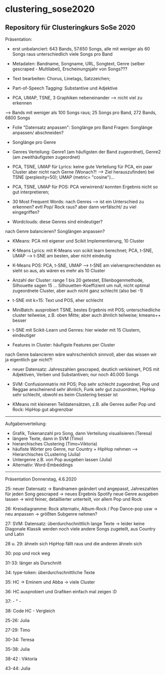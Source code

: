 # clustering_sose2020
Repository für Clusteringkurs SoSe 2020
-------------------------------------------------------------------------------------------------------------------------------
Präsentation:
- erst unbalanciert: 643 Bands, 57.650 Songs, alle mit weniger als 60 Songs raus unterschiedlich viele Songs pro Band 

- Metadaten: Bandname, Songname, URL, Songtext, Genre (selber gescraped - Multilabel), Erscheinungsjahr von Songs???

- Text bearbeiten: Chorus, Linetags, Satzzeichen;

- Part-of-Speech Tagging: Substantive und Adjektive 

- PCA, UMAP, TSNE, 3 Graphiken nebeneinander --> nicht viel zu erkennen

--> Bands mit weniger als 100 Songs raus; 25 Songs pro Band, 272 Bands, 6800 Songs

- Folie "Datensatz anpassen":  Songlänge pro Band Fragen: Songlänge anpassen/ abschneiden?

- Songlänge pro Genre

- Genres Verteilung: Genre1 (am häufigsten der Band zugeordnet), Genre2 (am zweithäufigsten zugeordnet) 


- PCA, TSNE, UMAP für Lyrics: keine gute Verteilung für PCA, ein paar Cluster aber nicht nach Gerne (Wonach?! --> Ziel herauszufinden) bei TSNE (perplexity=50); UMAP (metric= "cosine")...

- PCA, TSNE, UMAP für POS: PCA verwirrend/ konnten Ergebnis nicht so gut interpretieren;

- 30 Most Frequent Words: nach Genres --> ist ein Unterschied zu erkennen? evtl Pop/ Rock raus? aber dann verfälscht/ zu viel eingegriffen?

- Wordclouds: diese Genres sind eindeutiger?

nach Genre balancieren? Songlängen anpassen?

- KMeans: PCA mit eigener und Scikit Implementierung, 10 Cluster

- K-Means Lyrics: mit K-Means von scikit learn berechnet; PCA, t-SNE, UMAP --> t-SNE am besten, aber nicht eindeutig

- K-Means POS: PCA, t-SNE, UMAP --> t-SNE am vielversprechendsten
es sieht so aus, als wären es mehr als 10 Cluster

- Anzahl der Cluster: range 1 bis 20 getestet, Ellenbogenmethode, Silhouette sagen 15 ...  Silhouetten-Koeffizient um null, nicht optimal zugeordnete Cluster, aber auch nicht ganz schlecht (also bei -1)

- t-SNE mit k=15: Text und POS, eher schlecht

- MiniBatch: ausprobiert TSNE, bestes Ergebnis mit POS; unterschiedliche cluster teilweise, z.B. oben Mitte; aber auch ähnlich teilweise; kmeans++ besser

- t-SNE mit Scikit-Learn und Genres: hier wieder mit 15 Clustern, eindeutiger

- Features in Cluster: häufigste Features per Cluster

nach Genre balancieren wäre wahrscheinlich sinnvoll, aber das wissen wir ja eigentlich gar nicht?!

- neuer Datensatz: Jahreszahlen gescraped, deutlich verkleinert, POS mit Adjektiven, Verben und Substantiven; nur noch 40.000 Songs

- SVM: Confusionmatrix mit POS; Pop sehr schlecht zugeordnet, Pop und Reggae anscheinend sehr ähnlich, Funk sehr gut zuzuordnen, HipHop sehr schlecht, obwohl es beim Clustering besser ist

- KMeans mit kleineren Teildatensätzen, z.B. alle Genres außer Pop und Rock: HipHop gut abgrenzbar

-------------------------------------------------------------------------------------------------------------------------------
Aufgabenverteilung:

- Grafik, Tokenanzahl pro Song, dann Verteilung visualisieren.(Teresa)
- längere Texte, dann in SVM (Timo)
- hierarchisches Clustering (Timo+Viktoria)
- häufiste Wörter pro Genre, nur Country + HipHop nehmen --> Hierarchisches CLustering (Julia)
- Untergenre z.B. von Pop ausgeben lassen (Julia)
- Alternativ: Word-Embeddings 

--------------------------------------------------------------------------------------------------------------------------------
Präsentation Donnerstag, 4.6.2020

25: neuer Datensatz -> Bandnamen geändert und angepasst, Jahreszahlen für jeden Song gescraped -> neues Ergebnis
    Spotify neue Genre ausgeben lassen -> wird feiner, detaillierter unterteilt, vor allem Pop und Rock
    
26: Kreisdiagramme: Rock alternativ, Album-Rock / Pop Dance-pop usw -> neu anpassen -> größten Subgenre nehmen?

27: SVM: Datensatz: überdurchschnittlich lange Texte -> leider keine Diagonale 
    Klassik werden noch viele andere Songs zugeteilt, aus Country und Latin 
    
28 u. 29: ähneln sich HipHop fällt raus und die anderen ähneln sich 

30: pop und rock weg 

31-33: länger als Durschnitt 

34: type-token: überdurchschnittliche Texte

35: HC -> Eminem und Abba -> viele Cluster 

36: HC ausprobiert und Grafiken einfach mal zeigen :D

37: - " - 

38: Code HC - Vergleich 

25-26: Julia

27-29: Timo

30-34: Teresa

35-38: Julia 

38-42  : Viktoria 

43-44: Julia 
